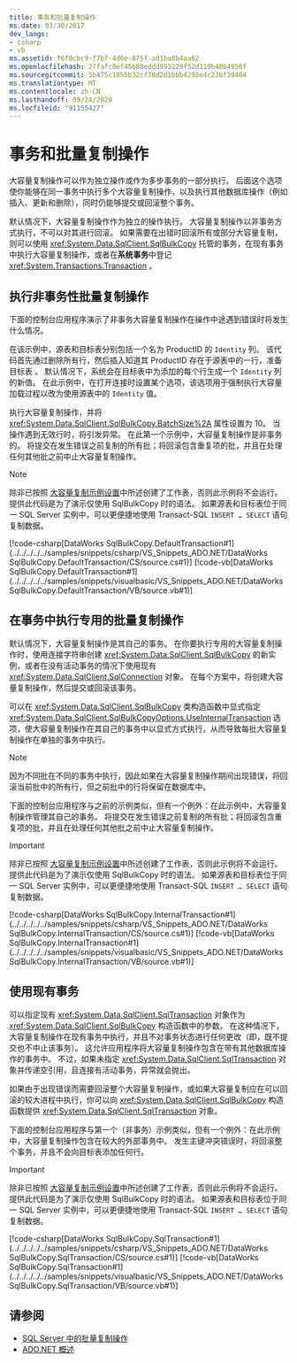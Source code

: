 ```yaml
---
title: 事务和批量复制操作
ms.date: 03/30/2017
dev_langs:
- csharp
- vb
ms.assetid: f6f0cbc9-f7bf-4d6e-875f-ad1ba0b4aa62
ms.openlocfilehash: 27fafc0ef45b80eddd993229f52d119b40b4956f
ms.sourcegitcommit: 5b475c1855b32cf78d2d1bbb4295e4c236f39464
ms.translationtype: MT
ms.contentlocale: zh-CN
ms.lasthandoff: 09/24/2020
ms.locfileid: "91155427"
---
```

# <a name="transaction-and-bulk-copy-operations"></a>事务和批量复制操作

大容量复制操作可以作为独立操作或作为多步事务的一部分执行。 后面这个选项使你能够在同一事务中执行多个大容量复制操作，以及执行其他数据库操作（例如插入、更新和删除），同时仍能够提交或回滚整个事务。  
  
 默认情况下，大容量复制操作作为独立的操作执行。 大容量复制操作以非事务方式执行，不可以对其进行回滚。 如果需要在出错时回滚所有或部分大容量复制，则可以使用 <xref:System.Data.SqlClient.SqlBulkCopy> 托管的事务，在现有事务中执行大容量复制操作，或者在**系统事务**中登记 <xref:System.Transactions.Transaction> 。  
  
## <a name="performing-a-non-transacted-bulk-copy-operation"></a>执行非事务性批量复制操作  

 下面的控制台应用程序演示了非事务大容量复制操作在操作中途遇到错误时将发生什么情况。  
  
 在该示例中，源表和目标表分别包括一个名为 ProductID 的 `Identity` 列。 该代码首先通过删除所有行，然后插入知道其 ProductID 存在于源表中的一行，准备目标表  。 默认情况下，系统会在目标表中为添加的每个行生成一个 `Identity` 列的新值。 在此示例中，在打开连接时设置某个选项，该选项用于强制执行大容量加载过程以改为使用源表中的 `Identity` 值。  
  
 执行大容量复制操作，并将 <xref:System.Data.SqlClient.SqlBulkCopy.BatchSize%2A> 属性设置为 10。 当操作遇到无效行时，将引发异常。 在此第一个示例中，大容量复制操作是非事务的。 将提交在发生错误之前复制的所有批；将回滚包含重复项的批，并且在处理任何其他批之前中止大容量复制操作。  
  
> [!NOTE]
> 除非已按照 [大容量复制示例设置](bulk-copy-example-setup.md)中所述创建了工作表，否则此示例将不会运行。 提供此代码是为了演示仅使用 SqlBulkCopy 时的语法。 如果源表和目标表位于同一 SQL Server 实例中，可以更便捷地使用 Transact-SQL `INSERT … SELECT` 语句复制数据。  
  
 [!code-csharp[DataWorks SqlBulkCopy.DefaultTransaction#1](../../../../../samples/snippets/csharp/VS_Snippets_ADO.NET/DataWorks SqlBulkCopy.DefaultTransaction/CS/source.cs#1)]
 [!code-vb[DataWorks SqlBulkCopy.DefaultTransaction#1](../../../../../samples/snippets/visualbasic/VS_Snippets_ADO.NET/DataWorks SqlBulkCopy.DefaultTransaction/VB/source.vb#1)]  
  
## <a name="performing-a-dedicated-bulk-copy-operation-in-a-transaction"></a>在事务中执行专用的批量复制操作  

 默认情况下，大容量复制操作是其自己的事务。 在你要执行专用的大容量复制操作时，使用连接字符串创建 <xref:System.Data.SqlClient.SqlBulkCopy> 的新实例，或者在没有活动事务的情况下使用现有 <xref:System.Data.SqlClient.SqlConnection> 对象。 在每个方案中，将创建大容量复制操作，然后提交或回滚该事务。  
  
 可以在 <xref:System.Data.SqlClient.SqlBulkCopy> 类构造函数中显式指定 <xref:System.Data.SqlClient.SqlBulkCopyOptions.UseInternalTransaction> 选项，使大容量复制操作在其自己的事务中以显式方式执行，从而导致每批大容量复制操作在单独的事务中执行。  
  
> [!NOTE]
> 因为不同批在不同的事务中执行，因此如果在大容量复制操作期间出现错误，将回滚当前批中的所有行，但之前批中的行将保留在数据库中。  
  
 下面的控制台应用程序与之前的示例类似，但有一个例外：在此示例中，大容量复制操作管理其自己的事务。 将提交在发生错误之前复制的所有批；将回滚包含重复项的批，并且在处理任何其他批之前中止大容量复制操作。  
  
> [!IMPORTANT]
> 除非已按照 [大容量复制示例设置](bulk-copy-example-setup.md)中所述创建了工作表，否则此示例将不会运行。 提供此代码是为了演示仅使用 SqlBulkCopy 时的语法。 如果源表和目标表位于同一 SQL Server 实例中，可以更便捷地使用 Transact-SQL `INSERT … SELECT` 语句复制数据。  
  
 [!code-csharp[DataWorks SqlBulkCopy.InternalTransaction#1](../../../../../samples/snippets/csharp/VS_Snippets_ADO.NET/DataWorks SqlBulkCopy.InternalTransaction/CS/source.cs#1)]
 [!code-vb[DataWorks SqlBulkCopy.InternalTransaction#1](../../../../../samples/snippets/visualbasic/VS_Snippets_ADO.NET/DataWorks SqlBulkCopy.InternalTransaction/VB/source.vb#1)]  
  
## <a name="using-existing-transactions"></a>使用现有事务  

 可以指定现有 <xref:System.Data.SqlClient.SqlTransaction> 对象作为 <xref:System.Data.SqlClient.SqlBulkCopy> 构造函数中的参数。 在这种情况下，大容量复制操作在现有事务中执行，并且不对事务状态进行任何更改（即，既不提交也不中止该事务）。 这允许应用程序将大容量复制操作包含在带有其他数据库操作的事务中。 不过，如果未指定 <xref:System.Data.SqlClient.SqlTransaction> 对象并传递空引用，且连接有活动事务，异常就会抛出。  
  
 如果由于出现错误而需要回滚整个大容量复制操作，或如果大容量复制应在可以回滚的较大进程中执行，你可以向 <xref:System.Data.SqlClient.SqlBulkCopy> 构造函数提供 <xref:System.Data.SqlClient.SqlTransaction> 对象。  
  
 下面的控制台应用程序与第一个（非事务）示例类似，但有一个例外：在此示例中，大容量复制操作包含在较大的外部事务中。 发生主键冲突错误时，将回滚整个事务，并且不会向目标表添加任何行。  
  
> [!IMPORTANT]
> 除非已按照 [大容量复制示例设置](bulk-copy-example-setup.md)中所述创建了工作表，否则此示例将不会运行。 提供此代码是为了演示仅使用 SqlBulkCopy 时的语法。 如果源表和目标表位于同一 SQL Server 实例中，可以更便捷地使用 Transact-SQL `INSERT … SELECT` 语句复制数据。  
  
 [!code-csharp[DataWorks SqlBulkCopy.SqlTransaction#1](../../../../../samples/snippets/csharp/VS_Snippets_ADO.NET/DataWorks SqlBulkCopy.SqlTransaction/CS/source.cs#1)]
 [!code-vb[DataWorks SqlBulkCopy.SqlTransaction#1](../../../../../samples/snippets/visualbasic/VS_Snippets_ADO.NET/DataWorks SqlBulkCopy.SqlTransaction/VB/source.vb#1)]  
  
## <a name="see-also"></a>请参阅

- [SQL Server 中的批量复制操作](bulk-copy-operations-in-sql-server.md)
- [ADO.NET 概述](../ado-net-overview.md)
